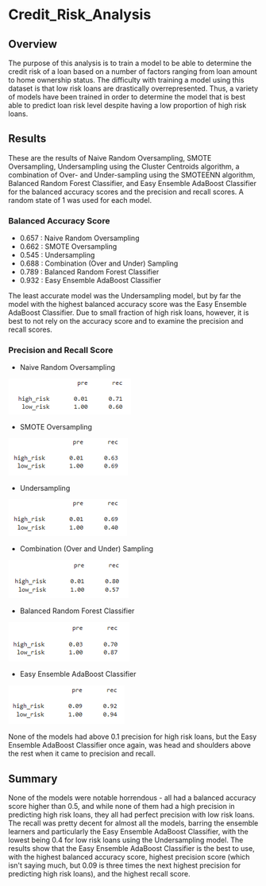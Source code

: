 # Credit_Risk_Analysis

## Overview
The purpose of this analysis is to train a model to be able to determine the credit risk of a loan based on a number of factors ranging from loan amount to home ownership status. The difficulty with training a model using this dataset is that low risk loans are drastically overrepresented. Thus, a variety of models have been trained in order to determine the model that is best able to predict loan risk level despite having a low proportion of high risk loans.

## Results
These are the results of Naive Random Oversampling, SMOTE Oversampling, Undersampling using the Cluster Centroids algorithm, a combination of Over- and Under-sampling using the SMOTEENN algorithm, Balanced Random Forest Classifier, and Easy Ensemble AdaBoost Classifier for the balanced accuracy scores and the precision and recall scores. A random state of 1 was used for each model.

### Balanced Accuracy Score
* 0.657 : Naive Random Oversampling
* 0.662 : SMOTE Oversampling
* 0.545 : Undersampling
* 0.688 : Combination (Over and Under) Sampling
* 0.789 : Balanced Random Forest Classifier
* 0.932 : Easy Ensemble AdaBoost Classifier

The least accurate model was the Undersampling model, but by far the model with the highest balanced accuracy score was the Easy Ensemble AdaBoost Classifier. Due to small fraction of high risk loans, however, it is best to not rely on the accuracy score and to examine the precision and recall scores.

### Precision and Recall Score
* Naive Random Oversampling

![Naive_Random_Oversampling](Images/Naive_Random_Oversampling.png)
* SMOTE Oversampling

![SMOTE_Oversampling](Images/SMOTE_Oversampling.png)
* Undersampling

![Undersampling](Images/Undersampling.png)
* Combination (Over and Under) Sampling

![Combination_(Over_and_Under)_Sampling](Images/Combination_(Over_and_Under)_Sampling.png)
* Balanced Random Forest Classifier

![Balanced_Random_Forest_Classifier](Images/Balanced_Random_Forest_Classifier.png)
* Easy Ensemble AdaBoost Classifier

![Easy_Ensemble_AdaBoost_Classifier](Images/Easy_Ensemble_AdaBoost_Classifier.png)

None of the models had above 0.1 precision for high risk loans, but the Easy Ensemble AdaBoost Classifier once again, was head and shoulders above the rest when it came to precision and recall.

## Summary
None of the models were notable horrendous - all had a balanced accuracy score higher than 0.5, and while none of them had a high precision in predicting high risk loans, they all had perfect precision with low risk loans. The recall was pretty decent for almost all the models, barring the ensemble learners and particularly the Easy Ensemble AdaBoost Classifier, with the lowest being 0.4 for low risk loans using the Undersampling model. The results show that the Easy Ensemble AdaBoost Classifier is the best to use, with the highest balanced accuracy score, highest precision score (which isn't saying much, but 0.09 is three times the next highest precision for predicting high risk loans), and the highest recall score.
